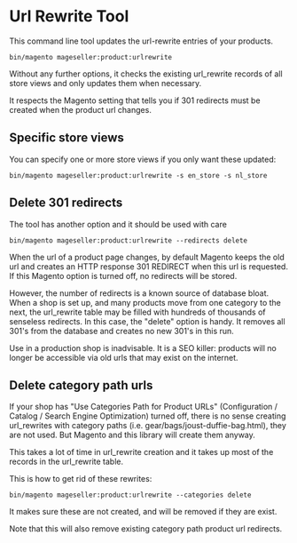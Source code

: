 # Url Rewrite Tool

This command line tool updates the url-rewrite entries of your products.

    bin/magento mageseller:product:urlrewrite

Without any further options, it checks the existing url_rewrite records of all store views and only updates them when necessary.

It respects the Magento setting that tells you if 301 redirects must be created when the product url changes.

## Specific store views

You can specify one or more store views if you only want these updated:

    bin/magento mageseller:product:urlrewrite -s en_store -s nl_store

## Delete 301 redirects

The tool has another option and it should be used with care

    bin/magento mageseller:product:urlrewrite --redirects delete

When the url of a product page changes, by default Magento keeps the old url and creates an HTTP response 301 REDIRECT when this url is requested. If this Magento option is turned off, no redirects will be stored.

However, the number of redirects is a known source of database bloat. When a shop is set up, and many products move from one category to the next, the url_rewrite table may be filled with hundreds of thousands of senseless redirects. In this case, the "delete" option is handy. It removes all 301's from the database and creates no new 301's in this run.

Use in a production shop is inadvisable. It is a SEO killer: products will no longer be accessible via old urls that may exist on the internet.

## Delete category path urls

If your shop has "Use Categories Path for Product URLs" (Configuration / Catalog / Search Engine Optimization) turned off, there is no sense creating url_rewrites with category paths (i.e. gear/bags/joust-duffie-bag.html), they are not used. But Magento and this library will create them anyway.

This takes a lot of time in url_rewrite creation and it takes up most of the records in the url_rewrite table.

This is how to get rid of these rewrites:

    bin/magento mageseller:product:urlrewrite --categories delete

It makes sure these are not created, and will be removed if they are exist.

Note that this will also remove existing category path product url redirects.
